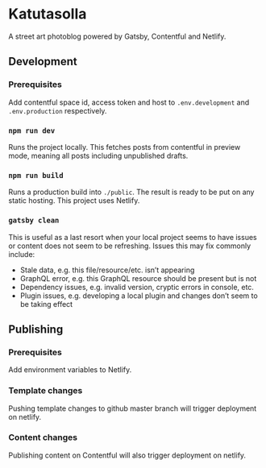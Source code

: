 # Katutasolla

A street art photoblog powered by Gatsby, Contentful and Netlify.

## Development

### Prerequisites

Add contentful space id, access token and host to `.env.development` and `.env.production` respectively.

### `npm run dev`

Runs the project locally. This fetches posts from contentful in preview mode, meaning all posts including unpublished drafts.

### `npm run build`

Runs a production build into `./public`. The result is ready to be put on any static hosting. This project uses Netlify.

### `gatsby clean`

This is useful as a last resort when your local project seems to have issues or content does not seem to be refreshing. Issues this may fix commonly include:

- Stale data, e.g. this file/resource/etc. isn’t appearing
- GraphQL error, e.g. this GraphQL resource should be present but is not
- Dependency issues, e.g. invalid version, cryptic errors in console, etc.
- Plugin issues, e.g. developing a local plugin and changes don’t seem to be taking effect

## Publishing

### Prerequisites

Add environment variables to Netlify. 

### Template changes

Pushing template changes to github master branch will trigger deployment on netlify.

### Content changes

Publishing content on Contentful will also trigger deployment on netlify.